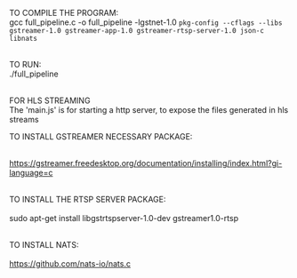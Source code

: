 TO COMPILE THE PROGRAM:<br>
gcc full_pipeline.c -o full_pipeline -lgstnet-1.0 `pkg-config --cflags --libs gstreamer-1.0 gstreamer-app-1.0 gstreamer-rtsp-server-1.0 json-c libnats`<br><br>

TO RUN:<br>
./full_pipeline<br><br>

FOR HLS STREAMING<br>
The 'main.js' is for starting a http server, to expose the files generated in hls streams

TO INSTALL GSTREAMER NECESSARY PACKAGE:<br><br>

https://gstreamer.freedesktop.org/documentation/installing/index.html?gi-language=c<br><br>

TO INSTALL THE RTSP SERVER PACKAGE:<br><br>
sudo apt-get install libgstrtspserver-1.0-dev gstreamer1.0-rtsp<br><br>

TO INSTALL NATS:<br><br>
https://github.com/nats-io/nats.c
